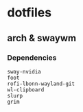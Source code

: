 # dotfiles
## arch & swaywm

### Dependencies
```
sway-nvidia
foot
rofi-lbonn-wayland-git
wl-clipboard
slurp
grim
```
